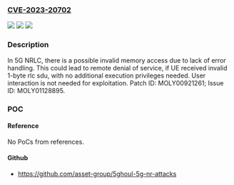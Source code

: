 ### [CVE-2023-20702](https://cve.mitre.org/cgi-bin/cvename.cgi?name=CVE-2023-20702)
![](https://img.shields.io/static/v1?label=Product&message=MT6835%2C%20MT6873%2C%20MT6875%2C%20MT6879%2C%20MT6883%2C%20MT6885%2C%20MT6886%2C%20MT6889%2C%20MT6895%2C%20MT6980%2C%20MT6983%2C%20MT6985%2C%20MT6990%2C%20MT8673%2C%20MT8675%2C%20MT8791%2C%20MT8791T%2C%20MT8797%2C%20MT8798&color=blue)
![](https://img.shields.io/static/v1?label=Version&message=%3D%20Modem%20NR15%2C%20NR16%2C%20NR17%20&color=brighgreen)
![](https://img.shields.io/static/v1?label=Vulnerability&message=Denial%20of%20Service&color=brighgreen)

### Description

In 5G NRLC, there is a possible invalid memory access due to lack of error handling. This could lead to remote denial of service, if UE received invalid 1-byte rlc sdu, with no additional execution privileges needed. User interaction is not needed for exploitation. Patch ID: MOLY00921261; Issue ID: MOLY01128895.

### POC

#### Reference
No PoCs from references.

#### Github
- https://github.com/asset-group/5ghoul-5g-nr-attacks

